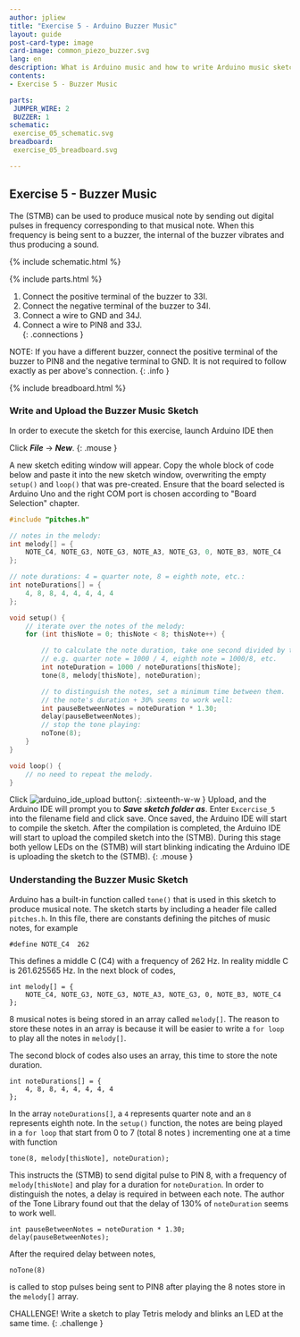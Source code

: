 ```yaml
---
author: jpliew
title: "Exercise 5 - Arduino Buzzer Music"
layout: guide
post-card-type: image
card-image: common_piezo_buzzer.svg
lang: en
description: What is Arduino music and how to write Arduino music sketch using the (STMB).  Arduino can be used to produce musical note by sending out digital pulses in frequency corresponding to that musical note. When this frequency is being sent to a buzzer, the internal of the buzzer vibrates and thus producing a sound. In this exercise we will learn how to make Arduino music with buzzer using the (STMB).
contents:
- Exercise 5 - Buzzer Music

parts:
 JUMPER_WIRE: 2
 BUZZER: 1
schematic:
 exercise_05_schematic.svg
breadboard:
 exercise_05_breadboard.svg

---
```


## Exercise 5 - Buzzer Music

The (STMB) can be used to produce musical note by sending out digital pulses in frequency corresponding to that musical note. When this frequency is being sent to a buzzer, the internal of the buzzer vibrates and thus producing a sound.  

{% include schematic.html %}

{% include parts.html %}


1. Connect the positive terminal of the buzzer to 33I.
2. Connect the negative terminal of the buzzer to 34I.
3. Connect a wire to GND and 34J.
4. Connect a wire to PIN8 and 33J.  
{: .connections }

NOTE: If you have a different buzzer, connect the positive terminal of the buzzer to PIN8 and the negative terminal to GND. It is not required to follow exactly as per above's connection.
{: .info }

{% include breadboard.html %}

### Write and Upload the Buzzer Music Sketch

In order to execute the sketch for this exercise, launch Arduino IDE then 

Click ***File*** -> ***New***. 
{: .mouse }

A new sketch editing window will appear. Copy the whole block of code below and paste it into the new sketch window, overwriting the empty `setup()` and `loop()` that was pre-created. Ensure that the board selected is Arduino Uno and the right COM port is chosen according to "Board Selection" chapter.

```c
#include "pitches.h"

// notes in the melody:
int melody[] = {
    NOTE_C4, NOTE_G3, NOTE_G3, NOTE_A3, NOTE_G3, 0, NOTE_B3, NOTE_C4
};

// note durations: 4 = quarter note, 8 = eighth note, etc.:
int noteDurations[] = {
    4, 8, 8, 4, 4, 4, 4, 4
};

void setup() {
    // iterate over the notes of the melody:
    for (int thisNote = 0; thisNote < 8; thisNote++) {

        // to calculate the note duration, take one second divided by the note type.
        // e.g. quarter note = 1000 / 4, eighth note = 1000/8, etc.
        int noteDuration = 1000 / noteDurations[thisNote];
        tone(8, melody[thisNote], noteDuration);

        // to distinguish the notes, set a minimum time between them.
        // the note's duration + 30% seems to work well:
        int pauseBetweenNotes = noteDuration * 1.30;
        delay(pauseBetweenNotes);
        // stop the tone playing:
        noTone(8);
    }
}

void loop() {
    // no need to repeat the melody.
}
```

Click ![arduino_ide_upload button](img/arduino_ide_upload_icon.svg){: .sixteenth-w-w } Upload, and the Arduino IDE will prompt you to ***Save sketch folder as***. Enter `Excercise_5` into the filename field and click save. Once saved, the Arduino IDE will start to compile the sketch. After the compilation is completed, the Arduino IDE will start to upload the compiled sketch into the (STMB). During this stage both yellow LEDs on the (STMB) will start blinking indicating the Arduino IDE is uploading the sketch to the (STMB).
{: .mouse }

### Understanding the Buzzer Music Sketch

Arduino has a built-in function called `tone()` that is used in this sketch to produce musical note. The sketch starts by including a header file called `pitches.h`. In this file, there are constants defining the pitches of music notes, for example

`#define NOTE_C4  262`

This defines a middle C (C4) with a frequency of 262 Hz. In reality middle C is 261.625565 Hz. In the next block of codes,

    int melody[] = {
        NOTE_C4, NOTE_G3, NOTE_G3, NOTE_A3, NOTE_G3, 0, NOTE_B3, NOTE_C4
    };

8 musical notes is being stored in an array called `melody[]`. The reason to store these notes in an array is because it will be easier to write a `for loop` to play all the notes in `melody[]`.

The second block of codes also uses an array, this time to store the note duration. 

    int noteDurations[] = {
        4, 8, 8, 4, 4, 4, 4, 4
    };

In the array `noteDurations[]`, a `4` represents quarter note and an `8` represents eighth note. In the `setup()` function, the notes are being played in a `for loop` that start from 0 to 7 (total 8 notes ) incrementing one at a time with function

`tone(8, melody[thisNote], noteDuration);`

This instructs the (STMB) to send digital pulse to PIN 8, with a frequency of `melody[thisNote]` and play for a duration for `noteDuration`. In order to distinguish the notes, a delay is required in between each note. The author of the Tone Library found out that the delay of 130% of `noteDuration` seems to work well.

    int pauseBetweenNotes = noteDuration * 1.30;
    delay(pauseBetweenNotes);

After the required delay between notes, 

`noTone(8)`

is called to stop pulses being sent to PIN8 after playing the 8 notes store in the `melody[]` array. 

CHALLENGE! Write a sketch to play Tetris melody and blinks an LED at the same time.
{: .challenge }  
